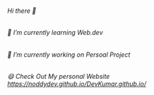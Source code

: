 ###### Hi there 👋
###### 🌱 I’m currently learning Web.dev 
###### 🔭 I’m currently working on Persoal Project
###### 😄 Check Out My personal Website https://noddydev.github.io/DevKumar.github.io/
